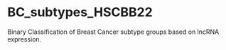 # BC_subtypes_HSCBB22
Binary Classification of Breast Cancer subtype groups based on lncRNA expression.
